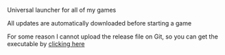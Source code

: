 Universal launcher for all of my games

All updates are automatically downloaded before starting a game

For some reason I cannot upload the release file on Git, so you can get the executable by [clicking here](https://drive.google.com/file/d/1tGogUIZkzRKT1knYG1b4mnISBAgFCxzf/view?usp=share_link)
